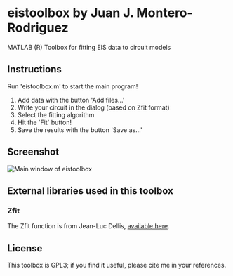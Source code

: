# eistoolbox by Juan J. Montero-Rodriguez

MATLAB (R) Toolbox for fitting EIS data to circuit models

## Instructions

Run 'eistoolbox.m' to start the main program!

1. Add data with the button 'Add files...'
2. Write your circuit in the dialog (based on Zfit format)
3. Select the fitting algorithm
4. Hit the 'Fit' button!
5. Save the results with the button 'Save as...'

## Screenshot

![Main window of eistoolbox](https://github.com/jjmontero9/eistoolbox/images/main_screenshot.png)

## External libraries used in this toolbox

### Zfit

The Zfit function is from Jean-Luc Dellis, [available here](https://www.mathworks.com/matlabcentral/fileexchange/19460-zfit).

## License

This toolbox is GPL3; if you find it useful, please cite me in your references.